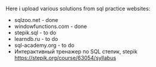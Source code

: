 Here i upload various solutions from sql practice websites:

- sqlzoo.net - done
- windowfunctions.com - done
- stepik.sql - to do
- learndb.ru - to do
- sql-academy.org - to do
- Интерактивный тренажер по SQL степик, stepik https://stepik.org/course/63054/syllabus
